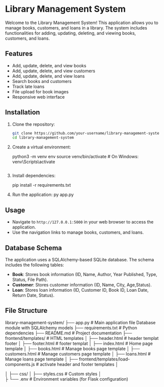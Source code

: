 # Library Management System

Welcome to the Library Management System! This application allows you to manage books, customers, and loans in a library. The system includes functionalities for adding, updating, deleting, and viewing books, customers, and loans.

## Features

- Add, update, delete, and view books
- Add, update, delete, and view customers
- Add, update, delete, and view loans
- Search books and customers
- Track late loans
- File upload for book images
- Responsive web interface

## Installation

1. Clone the repository:
    ```sh
    git clone https://github.com/your-username/library-management-system.git
    cd library-management-system
    ```

2. Create a virtual environment:
    
    python3 -m venv env
    source venv/bin/activate   # On Windows: venv\Scripts\activate
    ```

3. Install dependencies:

    pip install -r requirements.txt
    

4. Run the application:
    py app.py

## Usage

- Navigate to `http://127.0.0.1:5000` in your web browser to access the application.
- Use the navigation links to manage books, customers, and loans.

## Database Schema

The application uses a SQLAlchemy-based SQLite database. The schema includes the following tables:

- **Book**: Stores book information (ID, Name, Author, Year Published, Type, Status, File Path).
- **Customer**: Stores customer information (ID, Name, City, Age,Status).
- **Loan**: Stores loan information (ID, Customer ID, Book ID, Loan Date, Return Date, Status).

## File Structure

library-management-system/
├── app.py                   # Main application file
                               Database module with SQLAlchemy models
├── requirements.txt         # Python dependencies
├── README.md                # Project documentation
├── frontend/templates/               # HTML templates
│   ├── header.html          # header templat footer
│   ├── footer.html          # footer templat 
│   ├── index.html           # Home page template
│   ├── books.html           # Manage books page template
│   ├── customers.html       # Manage customers page template
│   ├── loans.html           # Manage loans page template
│   ├── frontend/templates/load-components.js           # activate header and footer templates 
│   
            
│   ├── css/
│     ├── styles.css       # Custom styles
│  
├
└── .env                     # Environment variables (for Flask configuration)
